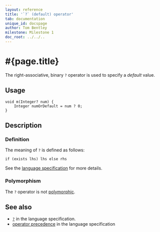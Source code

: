 ```yaml
---
layout: reference
title: '`?` (default) operator'
tab: documentation
unique_id: docspage
author: Tom Bentley
milestone: Milestone 1
doc_root: ../../..
---
```


# #{page.title}

The right-associative, binary `?` operator is used to specify a *default* value.

## Usage 

    void m(Integer? num) {
        Integer numOrDefault = num ? 0;
    }

## Description

### Definition

The meaning of `?` is defined as follows:

<!-- check:none -->
    if (exists lhs) lhs else rhs

See the [language specification](#{page.doc_root}/#{site.urls.spec_relative}#nullvalues) for more details.

### Polymorphism

The `?` operator is not [polymorphic](#{page.doc_root}/reference/operator/operator-polymorphism). 

## See also

* [`?`](#{page.doc_root}/#{site.urls.spec_relative}#nullvalues) in the language specification.
* [operator precedence](#{page.doc_root}/#{site.urls.spec_relative}#operatorprecedence) in the 
  language specification
